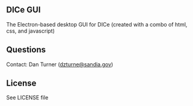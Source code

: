 ## DICe GUI

The Electron-based desktop GUI for DICe (created with a combo of html, css, and javascript)

## Questions

Contact: Dan Turner (dzturne@sandia.gov)

## License

See LICENSE file